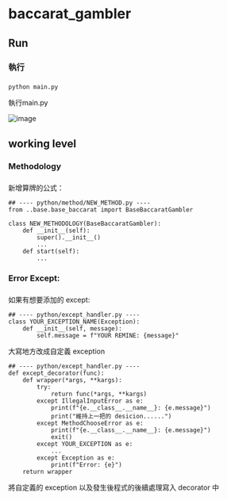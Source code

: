 # baccarat_gambler

## Run ##

### 執行 <h3> 

```
python main.py 
```

執行main.py


![image](https://github.com/jerryshih1106/baccarat_gambler/assets/66662065/717a2439-25a1-4042-b190-d5ff013776a4)



## working level ##

### Methodology <h3>

新增算牌的公式：

```
## ---- python/method/NEW_METHOD.py ----
from ..base.base_baccarat import BaseBaccaratGambler

class NEW_METHODOLOGY(BaseBaccaratGambler):
    def __init__(self):
        super().__init__()
        ...
    def start(self):
        ...
```


### Error Except: <h3>

如果有想要添加的 except:

```
## ---- python/except_handler.py ----
class YOUR_EXCEPTION_NAME(Exception):
    def __init__(self, message):
        self.message = f"YOUR REMINE: {message}"
```
大寫地方改成自定義 exception


```
## ---- python/except_handler.py ----
def except_decorator(func):
    def wrapper(*args, **kargs):
        try:
            return func(*args, **kargs)
        except IllegalInputError as e:
            print(f"{e.__class__.__name__}: {e.message}")
            print("維持上一把的 desicion......")
        except MethodChooseError as e:
            print(f"{e.__class__.__name__}: {e.message}")
            exit()
        except YOUR_EXCEPTION as e:
            ...
        except Exception as e:
            print(f"Error: {e}")
    return wrapper
```
將自定義的 exception 以及發生後程式的後續處理寫入 decorator 中
